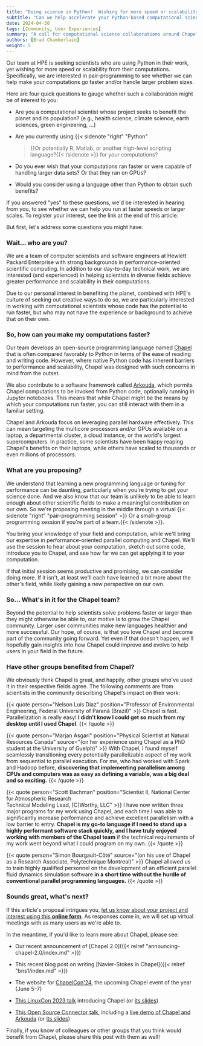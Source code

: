 ```yaml
---
title: "Doing science in Python?  Wishing for more speed or scalability?"
subtitle: "Can we help accelerate your Python-based computational science?"
date: 2024-04-30
tags: [Community, User Experiences]
summary: "A call for computational science collaborations around Chapel and Python"
authors: [Brad Chamberlain]
weight: 5
---
```


Our team at HPE is seeking scientists who are using Python in their
work, yet wishing for more speed or scalability from their
computations.  Specifically, we are interested in pair-programming to
see whether we can help make your computations go faster and/or handle
larger problem sizes.

Here are four quick questions to gauge whether such a collaboration
might be of interest to you:

* Are you a computational scientist whose project seeks to benefit the
  planet and its population?  (e.g., health science, climate science,
  earth sciences, green engineering, ...)

* Are you currently using {{< sidenote "right" "Python"
  >}}Or potentially R, Matlab, or another high-level scripting
  language?{{< /sidenote >}} for your computations?

* Do you ever wish that your computations ran faster or were capable
  of handling larger data sets?  Or that they ran on GPUs?

* Would you consider using a language other than Python to obtain such
  benefits?

If you answered "yes" to these questions, we'd be interested in
hearing from you, to see whether we can help you run at faster
speeds or larger scales.  To register your interest, see the link at
the end of this article.

But first, let's address some questions you might have:


### Wait... who are you?

We are a team of computer scientists and software engineers at Hewlett
Packard Enterprise with strong backgrounds in performance-oriented
scientific computing.  In addition to our day-to-day technical work, we are
interested (and experienced) in helping scientists in diverse fields
achieve greater performance and scalability in their computations.

Due to our personal interest in benefiting the planet, combined with
HPE's culture of seeking out creative ways to do so, we are
particularly interested in working with computational scientists whose
code has the potential to run faster, but who may not have the
experience or background to achieve that on their own.


### So, how can you make my computations faster?

Our team develops an open-source programming language named
[Chapel](https://chapel-lang.org) that is often compared favorably to
Python in terms of the ease of reading and writing code.  However,
where native Python code has inherent barriers to performance and
scalability, Chapel was designed with such concerns in mind from the
outset.

We also contribute to a software framework called
[Arkouda](https://github.com/Bears-R-Us/arkouda/blob/master/README.md),
which permits Chapel computations to be invoked from Python code,
optionally running in Jupyter notebooks.  This means that while Chapel might be
the means by which your computations run faster, you can still
interact with them in a familiar setting.

Chapel and Arkouda focus on leveraging parallel hardware effectively.
This can mean targeting the multicore processors and/or GPUs available
on a laptop, a departmental cluster, a cloud instance, or the world's
largest supercomputers.  In practice, some scientists have been happy
reaping Chapel's benefits on their laptops, while others have scaled
to thousands or even millions of processors.



### What are you proposing?

We understand that learning a new programming language or tuning for
performance can be daunting, particularly when you're trying to
get your science done.  And we also know that our team is unlikely to
be able to learn enough about other scientific fields to make a
meaningful contribution on our own.  So we're proposing meeting in the
middle through a virtual {{< sidenote "right" "pair-programming session" >}}
Or a small-group programming session if you're part of a team.{{< /sidenote >}}.

You bring your knowledge of your field and computation, while we'll
bring our expertise in performance-oriented parallel computing and
Chapel.  We'll use the session to hear about your computation, sketch
out some code, introduce you to Chapel, and see how far we can get
applying it to your computation.

If that initial session seems productive and promising, we can
consider doing more.  If it isn't, at least we'll each have learned a
bit more about the other's field, while likely gaining a new
perspective on our own.



### So... What's in it for the Chapel team?

Beyond the potential to help scientists solve problems faster or
larger than they might otherwise be able to, our motive is to
grow the Chapel community.  Larger user communities make new
languages healthier and more successful.  Our hope, of course, is that you love
Chapel and become part of the community going forward.  Yet even if that
doesn't happen, we'll hopefully gain insights into how Chapel could
improve and evolve to help users in your field in the future.



### Have other groups benefited from Chapel?

We obviously think Chapel is great, and happily, other groups who've
used it in their respective fields agree.  The following comments are
from scientists in the community describing Chapel's impact on their
work:

{{< quote person="Nelson Luís Diaz" position="Professor of Environmental Engineering, Federal University of Paraná (Brazil)" >}}
Chapel is fast. Parallelization is really easy! __I didn’t know I
could get so much from my desktop until I used Chapel__.
{{< /quote >}}

{{< quote person="Marjan Asgari" position="Physical Scientist at Natural Resources Canada" source="(on her experience using Chapel as a PhD student at the University of Guelph)" >}}
With Chapel, I found myself seamlessly transitioning every
potentially parallelizable aspect of my work from sequential to
parallel execution. For me, who had worked with Spark and Hadoop
before, __discovering that implementing parallelism among CPUs and
computers was as easy as defining a variable, was a big deal and so
exciting.__
{{< /quote >}}

{{< quote person="Scott Bachman" position="Scientist II, National Center for Atmospheric Research<br>Technical Modeling Lead, [C]Worthy, LLC" >}}
I have now written three major programs for my work using Chapel, and
each time I was able to significantly increase performance and achieve
excellent parallelism with a low barrier to entry. __Chapel is my go-to
language if I need to stand up a highly performant software stack
quickly, and I have truly enjoyed working with members of the Chapel
team__ if the technical requirements of my work went beyond what I could
program on my own.
{{< /quote >}}


{{< quote person="Simon Bourgault-Côté" source="(on his use of Chapel as a Research Associate, Polytechnique Montreal)" >}}
Chapel allowed us to train highly qualified personnel on the
development of an efficient parallel fluid dynamics simulation
software __in a short time without the hurdle of conventional parallel
programming languages.__
{{< /quote >}}


### Sounds great, what's next?

If this article's proposal intrigues you, [let us know about your
project and interest using this **online
form**](https://forms.gle/E5R9cwPjXDiwXm4aA).  As responses come in, we
will set up virtual meetings with as many users as we're able to.

In the meantime, if you'd like to learn more about Chapel, please see:

* Our recent announcement of [Chapel 2.0]({{< relref
  "announcing-chapel-2.0/index.md" >}})

* This recent blog post on writing [Navier-Stokes in Chapel]({{<
  relref "bns1/index.md" >}})

* The website for
  [ChapelCon'24](https://chapel-lang.org/ChapelCon24.html), the upcoming Chapel
  event of the year (June 5–7)

* [This LinuxCon 2023
  talk](https://www.youtube.com/watch?v=UxXqo8lYsI4) introducing
  Chapel (or [its
  slides](https://chapel-lang.org/presentations/ChapelForLinuxCon-presented.pdf))

* [This Open Source Connector
  talk](https://www.youtube.com/watch?v=gwrbBQiP5HQ), including a
  [live demo of
  Chapel and Arkouda](https://youtu.be/gwrbBQiP5HQ?si=CFd_KHB_JG560lXH&t=1380) (or
  [its
  slides](https://chapel-lang.org/presentations/chapel-open-source-connector.pdf))

Finally, if you know of colleagues or other groups that you think
would benefit from Chapel, please share this post with them as well!
